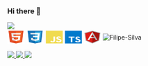 ### Hi there 👋

<img height="180em" src="https://github-readme-stats.vercel.app/api/top-langs/?username=euFilpeSilva&layout=compact&langs_count=7&theme=blue-green"/>

<div><img align="center" alt="Filipe-HTML" height="30" width="40" src="https://raw.githubusercontent.com/devicons/devicon/master/icons/html5/html5-original.svg">
  <img align="center" alt="Filipe-CSS" height="30" width="40" src="https://raw.githubusercontent.com/devicons/devicon/master/icons/css3/css3-original.svg">
  <img align="center" alt="Filipe-js" height="30" width="40" src="https://raw.githubusercontent.com/devicons/devicon/master/icons/javascript/javascript-plain.svg">
  <img align="center" alt="Filipe-Ts" height="30" width="40" src="https://raw.githubusercontent.com/devicons/devicon/master/icons/typescript/typescript-plain.svg">
  <img align="center" alt="Filipe-Silva" height="30" width="40" src="https://github.com/devicons/devicon/blob/master/icons/angularjs/angularjs-original.svg">
  <img src="https://img.icons8.com/office/344/react.png" width="30" height="30" alt="Filipe-Silva" align="center">
</div>
<br/>
<!-- [![willianrod's wakatime stats](https://github-readme-stats.vercel.app/api/wakatime?username=s7thiago)](https://github.com/anuraghazra/github-readme-stats) -->
<div>
<a href="https://www.linkedin.com/in/filipe-silva-/" target="_blank"><img src="https://img.shields.io/badge/-LinkedIn-%230077B5?style=for-the-badge&logo=linkedin&logoColor=white" target="_blank">
</a>
  <a href="mailto:sousadasilvafilipe@gmail.com"><img src="https://img.shields.io/badge/-Gmail-%23333?style=for-the-badge&logo=gmail&logoColor=white" target="_blank">
</a>
   <a href="https://app.netlify.com/teams/eufilpesilva/sites" target="_blank"><img src="https://img.shields.io/badge/netlify-%23000000.svg?style=for-the-badge&logo=netlify&logoColor=#00C7B7">
</a>
 </div>
  
 
